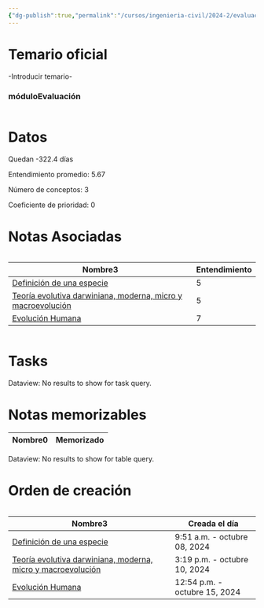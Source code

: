 ```yaml
---
{"dg-publish":true,"permalink":"/cursos/ingenieria-civil/2024-2/evaluaciones/biologia-de-organismos-y-comunidades/c4-bio-110-c/","tags":["evaluación"]}
---
```


# Temario oficial
-Introducir temario-
<h3><span>móduloEvaluación</span></h3><p><span><div class="block-language-dataviewjs node-insert-event" style="overflow-x: auto;"><h1 dir="auto"><span>Datos</span></h1><p dir="auto"><span>Quedan -322.4 días</span></p><p dir="auto"><span>Entendimiento promedio: 5.67</span></p><p dir="auto"><span>Número de conceptos: 3</span></p><p dir="auto"><span>Coeficiente de prioridad: 0</span></p><h1 dir="auto"><span>Notas Asociadas</span></h1><div dir="auto" style="overflow-x: auto;"><table class="dataview table-view-table"><thead class="table-view-thead"><tr class="table-view-tr-header"><th class="table-view-th" dir="auto"><span>Nombre</span><span class="dataview small-text">3</span></th><th class="table-view-th" dir="auto"><span>Entendimiento</span></th></tr></thead><tbody class="table-view-tbody"><tr><td dir="auto"><span><a data-tooltip-position="top" aria-label="Cursos/Ingeniería Civil/2024-2/Biología de Organismos y Comunidades/2 Genética y Evolución/Definición de una especie.md" data-href="Cursos/Ingeniería Civil/2024-2/Biología de Organismos y Comunidades/2 Genética y Evolución/Definición de una especie.md" href="Cursos/Ingeniería Civil/2024-2/Biología de Organismos y Comunidades/2 Genética y Evolución/Definición de una especie.md" class="original-internal-link" target="_blank" rel="noopener nofollow" style="display: none;">Definición de una especie</a><a data-tooltip-position="top" aria-label="Cursos/Ingeniería Civil/2024-2/Biología de Organismos y Comunidades/2 Genética y Evolución/Definición de una especie.md" data-href="Cursos/Ingeniería Civil/2024-2/Biología de Organismos y Comunidades/2 Genética y Evolución/Definición de una especie.md" href="Cursos/Ingeniería Civil/2024-2/Biología de Organismos y Comunidades/2 Genética y Evolución/Definición de una especie.md" class="internal-link mathLink-internal-link" target="_blank" rel="noopener nofollow">Definición de una especie</a></span></td><td dir="auto"><span>5</span></td></tr><tr><td dir="auto"><span><a data-tooltip-position="top" aria-label="Cursos/Ingeniería Civil/2024-2/Biología de Organismos y Comunidades/2 Genética y Evolución/Teoría evolutiva darwiniana, moderna, micro y macroevolución.md" data-href="Cursos/Ingeniería Civil/2024-2/Biología de Organismos y Comunidades/2 Genética y Evolución/Teoría evolutiva darwiniana, moderna, micro y macroevolución.md" href="Cursos/Ingeniería Civil/2024-2/Biología de Organismos y Comunidades/2 Genética y Evolución/Teoría evolutiva darwiniana, moderna, micro y macroevolución.md" class="original-internal-link" target="_blank" rel="noopener nofollow" style="display: none;">Teoría evolutiva darwiniana, moderna, micro y macroevolución</a><a data-tooltip-position="top" aria-label="Cursos/Ingeniería Civil/2024-2/Biología de Organismos y Comunidades/2 Genética y Evolución/Teoría evolutiva darwiniana, moderna, micro y macroevolución.md" data-href="Cursos/Ingeniería Civil/2024-2/Biología de Organismos y Comunidades/2 Genética y Evolución/Teoría evolutiva darwiniana, moderna, micro y macroevolución.md" href="Cursos/Ingeniería Civil/2024-2/Biología de Organismos y Comunidades/2 Genética y Evolución/Teoría evolutiva darwiniana, moderna, micro y macroevolución.md" class="internal-link mathLink-internal-link" target="_blank" rel="noopener nofollow">Teoría evolutiva darwiniana, moderna, micro y macroevolución</a></span></td><td dir="auto"><span>5</span></td></tr><tr><td dir="auto"><span><a data-tooltip-position="top" aria-label="Cursos/Ingeniería Civil/2024-2/Biología de Organismos y Comunidades/2 Genética y Evolución/Evolución Humana.md" data-href="Cursos/Ingeniería Civil/2024-2/Biología de Organismos y Comunidades/2 Genética y Evolución/Evolución Humana.md" href="Cursos/Ingeniería Civil/2024-2/Biología de Organismos y Comunidades/2 Genética y Evolución/Evolución Humana.md" class="original-internal-link" target="_blank" rel="noopener nofollow" style="display: none;">Evolución Humana</a><a data-tooltip-position="top" aria-label="Cursos/Ingeniería Civil/2024-2/Biología de Organismos y Comunidades/2 Genética y Evolución/Evolución Humana.md" data-href="Cursos/Ingeniería Civil/2024-2/Biología de Organismos y Comunidades/2 Genética y Evolución/Evolución Humana.md" href="Cursos/Ingeniería Civil/2024-2/Biología de Organismos y Comunidades/2 Genética y Evolución/Evolución Humana.md" class="internal-link mathLink-internal-link" target="_blank" rel="noopener nofollow">Evolución Humana</a></span></td><td dir="auto"><span>7</span></td></tr></tbody></table></div><h1 dir="auto"><span>Tasks</span></h1><div><div class="dataview dataview-error-box"><p class="dataview dataview-error-message" dir="auto">Dataview: No results to show for task query.</p></div></div><h1 dir="auto"><span>Notas memorizables</span></h1><div><table class="dataview table-view-table"><thead class="table-view-thead"><tr class="table-view-tr-header"><th class="table-view-th"><span>Nombre</span><span class="dataview small-text">0</span></th><th class="table-view-th"><span>Memorizado</span></th></tr></thead><tbody class="table-view-tbody"></tbody></table><div class="dataview dataview-error-box"><p class="dataview dataview-error-message" dir="auto">Dataview: No results to show for table query.</p></div></div><h1 dir="auto"><span>Orden de creación</span></h1><div dir="auto" style="overflow-x: auto;"><table class="dataview table-view-table"><thead class="table-view-thead"><tr class="table-view-tr-header"><th class="table-view-th" dir="auto"><span>Nombre</span><span class="dataview small-text">3</span></th><th class="table-view-th" dir="auto"><span>Creada el día</span></th></tr></thead><tbody class="table-view-tbody"><tr><td dir="auto"><span><a data-tooltip-position="top" aria-label="Cursos/Ingeniería Civil/2024-2/Biología de Organismos y Comunidades/2 Genética y Evolución/Definición de una especie.md" data-href="Cursos/Ingeniería Civil/2024-2/Biología de Organismos y Comunidades/2 Genética y Evolución/Definición de una especie.md" href="Cursos/Ingeniería Civil/2024-2/Biología de Organismos y Comunidades/2 Genética y Evolución/Definición de una especie.md" class="original-internal-link" target="_blank" rel="noopener nofollow" style="display: none;">Definición de una especie</a><a data-tooltip-position="top" aria-label="Cursos/Ingeniería Civil/2024-2/Biología de Organismos y Comunidades/2 Genética y Evolución/Definición de una especie.md" data-href="Cursos/Ingeniería Civil/2024-2/Biología de Organismos y Comunidades/2 Genética y Evolución/Definición de una especie.md" href="Cursos/Ingeniería Civil/2024-2/Biología de Organismos y Comunidades/2 Genética y Evolución/Definición de una especie.md" class="internal-link mathLink-internal-link" target="_blank" rel="noopener nofollow">Definición de una especie</a></span></td><td dir="ltr">9:51 a.m. - octubre 08, 2024</td></tr><tr><td dir="auto"><span><a data-tooltip-position="top" aria-label="Cursos/Ingeniería Civil/2024-2/Biología de Organismos y Comunidades/2 Genética y Evolución/Teoría evolutiva darwiniana, moderna, micro y macroevolución.md" data-href="Cursos/Ingeniería Civil/2024-2/Biología de Organismos y Comunidades/2 Genética y Evolución/Teoría evolutiva darwiniana, moderna, micro y macroevolución.md" href="Cursos/Ingeniería Civil/2024-2/Biología de Organismos y Comunidades/2 Genética y Evolución/Teoría evolutiva darwiniana, moderna, micro y macroevolución.md" class="original-internal-link" target="_blank" rel="noopener nofollow" style="display: none;">Teoría evolutiva darwiniana, moderna, micro y macroevolución</a><a data-tooltip-position="top" aria-label="Cursos/Ingeniería Civil/2024-2/Biología de Organismos y Comunidades/2 Genética y Evolución/Teoría evolutiva darwiniana, moderna, micro y macroevolución.md" data-href="Cursos/Ingeniería Civil/2024-2/Biología de Organismos y Comunidades/2 Genética y Evolución/Teoría evolutiva darwiniana, moderna, micro y macroevolución.md" href="Cursos/Ingeniería Civil/2024-2/Biología de Organismos y Comunidades/2 Genética y Evolución/Teoría evolutiva darwiniana, moderna, micro y macroevolución.md" class="internal-link mathLink-internal-link" target="_blank" rel="noopener nofollow">Teoría evolutiva darwiniana, moderna, micro y macroevolución</a></span></td><td dir="ltr">3:19 p.m. - octubre 10, 2024</td></tr><tr><td dir="auto"><span><a data-tooltip-position="top" aria-label="Cursos/Ingeniería Civil/2024-2/Biología de Organismos y Comunidades/2 Genética y Evolución/Evolución Humana.md" data-href="Cursos/Ingeniería Civil/2024-2/Biología de Organismos y Comunidades/2 Genética y Evolución/Evolución Humana.md" href="Cursos/Ingeniería Civil/2024-2/Biología de Organismos y Comunidades/2 Genética y Evolución/Evolución Humana.md" class="original-internal-link" target="_blank" rel="noopener nofollow" style="display: none;">Evolución Humana</a><a data-tooltip-position="top" aria-label="Cursos/Ingeniería Civil/2024-2/Biología de Organismos y Comunidades/2 Genética y Evolución/Evolución Humana.md" data-href="Cursos/Ingeniería Civil/2024-2/Biología de Organismos y Comunidades/2 Genética y Evolución/Evolución Humana.md" href="Cursos/Ingeniería Civil/2024-2/Biología de Organismos y Comunidades/2 Genética y Evolución/Evolución Humana.md" class="internal-link mathLink-internal-link" target="_blank" rel="noopener nofollow">Evolución Humana</a></span></td><td dir="ltr">12:54 p.m. - octubre 15, 2024</td></tr></tbody></table></div></div></span></p>
